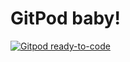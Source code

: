 # GitPod baby!

[![Gitpod ready-to-code](https://gitpod.io/button/open-in-gitpod.svg)](https://gitpod.io/#prebuild/https://github.com/noinarisak/samples-nodejs-express-4/tree/gitpod)
